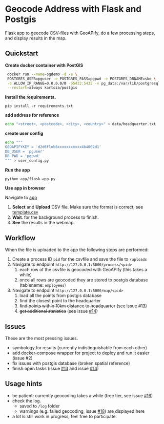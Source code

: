 # Geocode Address with Flask and Postgis

Flask app to geocode CSV-files with GeoAPIfy, do a few processing steps, and display results in the map.

## Quickstart 

**Create docker container with PostGIS** 

```bash
 docker run --name=pgdemo -d -e \
 POSTGRES_USER=pguser -e POSTGRES_PASS=pgpwd -e POSTGRES_DBNAME=ske \
 -e ALLOW_IP_RANGE=0.0.0.0/0 -p5432:5432 -v pg_data:/var/lib/postgresql \
 --restart=always kartoza/postgis
 ```

**Install the requirements.**
```
pip install -r requirements.txt
```


**add address for reference**
```bash
echo "<street>, <postcode>, <city>, <country>" > data/headquarter.txt
```

**create user config** 
```bash
echo """
GEOAPIFYKEY = 'd2d6flob6xxxxxxxxxxx4b4002d1'
DB_USER = 'pguser'
DB_PWD = 'pgpwd'
""" > user_config.py
```


**Run the app**
 ```bash
 python app/flask-app.py
 ```

**Use app in browser**

Navigate to [app](http://127.0.0.1:5000)

1. **Select** and **Upload** CSV file. Make sure the format is correct, see [template.csv](https://github.com/MBennGit/addr-to-pg/blob/main/data/template.csv)
2. **Wait**. for the background process to finish. 
3. **See** the results in the webmap.


## Workflow

When the file is uploaded to the app the following steps are performed:

1. Create a process ID `pid` for the csvfile and save the file to `/uploads`
2. Navigate to endpoint `http://127.0.0.1:5000/process/<pid>`
   1. each row of the csvfile is geocoded with GeoAPIfy (this takes a while)
   2. once all rows are geocoded they are stored to postgis database (tablename: `employees`)
3. Navigate to endpoint `http://127.0.0.1:5000/map/<pid>`
   1. load all the points from postgis database
   2. find the closest point to the headquarter
   3. ~~find points within 10km distance to headquarter~~ (see issue [#13][i13])
   4. ~~get additional statistics~~ (see issue [#14][i14])


## Issues

These are the most pressing issues.

- symbology for results (currently indistinguishable from each other)
- add docker-compose wrapper for project to deploy and run it easier (issue #2)
- fix issues with postgis database (broken spatial reference)
- finish open tasks (issue [#13][i13] and issue [#14][i14])


## Usage hints

- be patient: currently geocoding takes a while (free tier, see issue [#16][i16])
- check the log.
  - saved to `/log` folder
  - warnings (e.g. failed geocoding, issue [#18][i18]) are displayed here
- a lot is still work in progress, feel free to participate.


[i13]: https://github.com/MBennGit/addr-to-pg/issues/13
[i14]: https://github.com/MBennGit/addr-to-pg/issues/14
[i16]: https://github.com/MBennGit/addr-to-pg/issues/16
[i18]: https://github.com/MBennGit/addr-to-pg/issues/18

